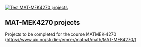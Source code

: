 [![Test MAT-MEK4270 projects](https://github.com/torarin/course-projects/actions/workflows/matmek4270.yml/badge.svg)](https://github.com/torarin/course-projects/actions/workflows/matmek4270.yml)

## MAT-MEK4270 projects

Projects to be completed for the course MATMEK-4270 (https://www.uio.no/studier/emner/matnat/math/MAT-MEK4270/)
